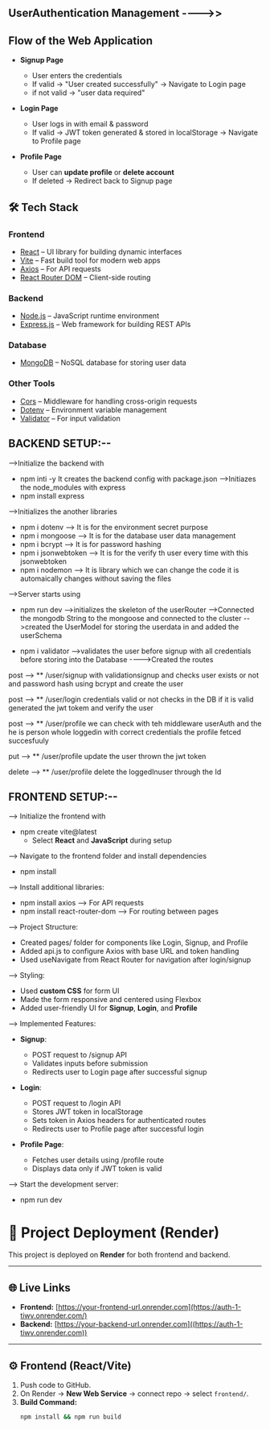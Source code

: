 ## UserAuthentication Management ---->>

## Flow of the Web Application

- **Signup Page**  
  - User enters the credentials  
  - If valid → "User created successfully" → Navigate to Login page
  - if not valid → "user data required"

- **Login Page**  
  - User logs in with email & password  
  - If valid → JWT token generated & stored in localStorage → Navigate to Profile page  

- **Profile Page**  
  - User can **update profile** or **delete account**  
  - If deleted → Redirect back to Signup page  


 ## 🛠️ Tech Stack
### **Frontend**
- [React](https://reactjs.org/) – UI library for building dynamic interfaces  
- [Vite](https://vitejs.dev/) – Fast build tool for modern web apps  
- [Axios](https://axios-http.com/) – For API requests  
- [React Router DOM](https://reactrouter.com/) – Client-side routing  

### **Backend**
- [Node.js](https://nodejs.org/) – JavaScript runtime environment  
- [Express.js](https://expressjs.com/) – Web framework for building REST APIs  

### **Database**
- [MongoDB](https://www.mongodb.com/) – NoSQL database for storing user data  

### **Other Tools**
- [Cors](https://www.npmjs.com/package/cors) – Middleware for handling cross-origin requests  
- [Dotenv](https://www.npmjs.com/package/dotenv) – Environment variable management  
- [Validator](https://www.npmjs.com/package/validator) – For input validation  


 ## BACKEND SETUP:--

-->Initialize the backend with 
* npm inti -y
It creates the backend config with package.json
-->Initiazes the node_modules with express 
* npm install express

-->Initializes the another libraries 
* npm i dotenv   -->  It is for the environment secret purpose
* npm i mongoose -->  It is for the database user data management
* npm i bcrypt   -->   It is for  password hashing
* npm i jsonwebtoken --> It is for the verify th user every time with this jsonwebtoken
* npm i nodemon  -->   It is library which we can change the code it is automaically changes without saving the files

-->Server starts using 
* npm run dev
-->initializes the skeleton of the userRouter
-->Connected the mongodb String to the mongoose and connected to the cluster
-->created the UserModel for storing the userdata in and added the userSchema

* npm i validator 
-->validates the user before signup with all credentials before storing into the Database
---->Created the routes
  
post  -->   ** /user/signup with validationsignup and checks user exists or not and password hash using bcrypt 
         and create the user
         
post  -->   ** /user/login credentials valid or not checks in the DB if it is valid generated the jwt tokem and
             verify the user 

post  -->   ** /user/profile we can check with teh middleware userAuth and the he is person whole loggedin with 
                correct credentials the profile fetced succesfuuly

put   -->  ** /user/profile  update the user thrown the jwt token

delete --> ** /user/profile delete the loggedInuser through the Id


## FRONTEND SETUP:--

--> Initialize the frontend with  
* npm create vite@latest 
  - Select **React** and **JavaScript** during setup  

--> Navigate to the frontend folder and install dependencies  
* npm install  

--> Install additional libraries:  
* npm install axios   --> For API requests  
* npm install react-router-dom  --> For routing between pages  

--> Project Structure:  
* Created pages/ folder for components like Login, Signup, and Profile  
* Added api.js to configure Axios with base URL and token handling  
* Used useNavigate from React Router for navigation after login/signup  

--> Styling:  
* Used **custom CSS** for form UI  
* Made the form responsive and centered using Flexbox  
* Added user-friendly UI for **Signup**, **Login**, and **Profile**  

--> Implemented Features:  
* **Signup**:  
   - POST request to /signup API  
   - Validates inputs before submission  
   - Redirects user to Login page after successful signup  

* **Login**:  
   - POST request to /login API  
   - Stores JWT token in localStorage 
   - Sets token in Axios headers for authenticated routes  
   - Redirects user to Profile page after successful login  

* **Profile Page**:  
   - Fetches user details using /profile route  
   - Displays data only if JWT token is valid  

--> Start the development server:  
* npm run dev



# 🚀 Project Deployment (Render)

This project is deployed on **Render** for both frontend and backend.

---

## 🌐 Live Links
- **Frontend:** [https://your-frontend-url.onrender.com](https://auth-1-tiwv.onrender.com/)  
- **Backend:** [https://your-backend-url.onrender.com]((https://auth-1-tiwv.onrender.com))

---

## ⚙️ Frontend (React/Vite)
1. Push code to GitHub.  
2. On Render → **New Web Service** → connect repo → select `frontend/`.  
3. **Build Command:**  
   ```bash
   npm install && npm run build












